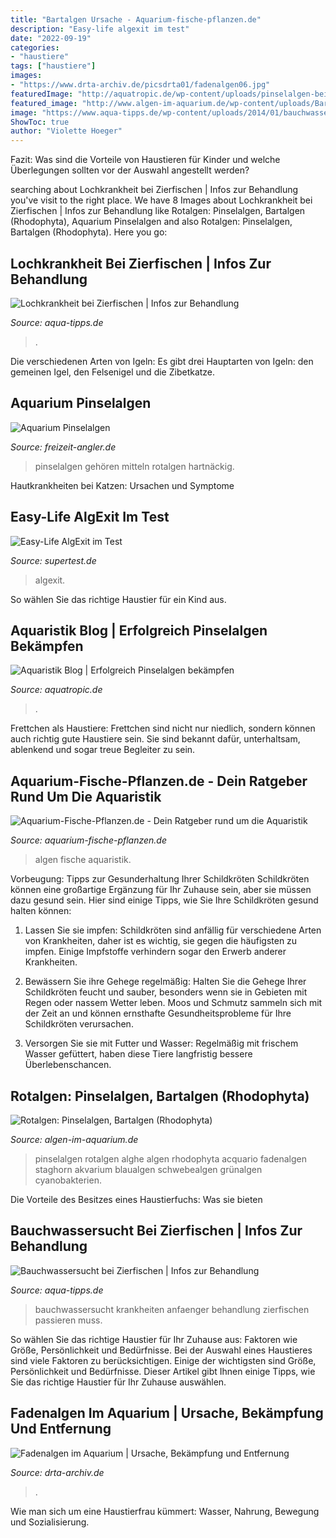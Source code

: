 ```yaml
---
title: "Bartalgen Ursache - Aquarium-fische-pflanzen.de"
description: "Easy-life algexit im test"
date: "2022-09-19"
categories:
- "haustiere"
tags: ["haustiere"]
images:
- "https://www.drta-archiv.de/picsdrta01/fadenalgen06.jpg"
featuredImage: "http://aquatropic.de/wp-content/uploads/pinselalgen-beispiel-2.jpg"
featured_image: "http://www.algen-im-aquarium.de/wp-content/uploads/Bartalgen.jpg"
image: "https://www.aqua-tipps.de/wp-content/uploads/2014/01/bauchwassersucht.jpg"
ShowToc: true
author: "Violette Hoeger"
---
```



Fazit: Was sind die Vorteile von Haustieren für Kinder und welche Überlegungen sollten vor der Auswahl angestellt werden?

	

		
searching about Lochkrankheit bei Zierfischen | Infos zur Behandlung you've visit to the right place. We have 8 Images about Lochkrankheit bei Zierfischen | Infos zur Behandlung like Rotalgen: Pinselalgen, Bartalgen (Rhodophyta), Aquarium Pinselalgen and also Rotalgen: Pinselalgen, Bartalgen (Rhodophyta). Here you go:
		
    
## Lochkrankheit Bei Zierfischen | Infos Zur Behandlung

<img loading=lazy src="https://www.aqua-tipps.de/wp-content/uploads/loichkrankheit-schmetterlingsbuntbarsch.jpg" onerror="this.onerror=null;this.src='https://tse1.mm.bing.net/th?id=OIP.CB_Qtzz35hY13RCZnnUyVwAAAA&amp;pid=15.1';" alt="Lochkrankheit bei Zierfischen | Infos zur Behandlung">

_Source: aqua-tipps.de_

>. 

	

Die verschiedenen Arten von Igeln: Es gibt drei Hauptarten von Igeln: den gemeinen Igel, den Felsenigel und die Zibetkatze.

    
## Aquarium Pinselalgen

<img loading=lazy src="http://www.freizeit-angler.de/aquarium/algen/lightbox-2.7.1/bilder/2.jpg" onerror="this.onerror=null;this.src='https://tse4.mm.bing.net/th?id=OIP.g2SQEnO70GujcYQtX0fj5QHaGp&amp;pid=15.1';" alt="Aquarium Pinselalgen">

_Source: freizeit-angler.de_

>pinselalgen gehören mitteln rotalgen hartnäckig. 

	

Hautkrankheiten bei Katzen: Ursachen und Symptome

    
## Easy-Life AlgExit Im Test

<img loading=lazy src="https://supertest.de/media/312/fa/easy-life-algexit.detail_f_2x.jpg" onerror="this.onerror=null;this.src='https://tse1.mm.bing.net/th?id=OIP.2BwIDCQmk5udSFu7X9RrpAHaPZ&amp;pid=15.1';" alt="Easy-Life AlgExit im Test">

_Source: supertest.de_

>algexit. 

	

So wählen Sie das richtige Haustier für ein Kind aus.

    
## Aquaristik Blog | Erfolgreich Pinselalgen Bekämpfen

<img loading=lazy src="http://aquatropic.de/wp-content/uploads/pinselalgen-beispiel-2.jpg" onerror="this.onerror=null;this.src='https://tse1.mm.bing.net/th?id=OIP.WCa15zIrMrtgMTs6iWwztwHaE7&amp;pid=15.1';" alt="Aquaristik Blog | Erfolgreich Pinselalgen bekämpfen">

_Source: aquatropic.de_

>. 

	

Frettchen als Haustiere: Frettchen sind nicht nur niedlich, sondern können auch richtig gute Haustiere sein. Sie sind bekannt dafür, unterhaltsam, ablenkend und sogar treue Begleiter zu sein.

    
## Aquarium-Fische-Pflanzen.de - Dein Ratgeber Rund Um Die Aquaristik

<img loading=lazy src="https://aquarium-fische-pflanzen.de/wp-content/uploads/2017/10/algen-im-aquarium.jpg" onerror="this.onerror=null;this.src='https://tse3.mm.bing.net/th?id=OIP.3J3ETA84IAUXCcGp8qcLNgHaE8&amp;pid=15.1';" alt="Aquarium-Fische-Pflanzen.de - Dein Ratgeber rund um die Aquaristik">

_Source: aquarium-fische-pflanzen.de_

>algen fische aquaristik. 

	

Vorbeugung: Tipps zur Gesunderhaltung Ihrer Schildkröten
Schildkröten können eine großartige Ergänzung für Ihr Zuhause sein, aber sie müssen dazu gesund sein. Hier sind einige Tipps, wie Sie Ihre Schildkröten gesund halten können:
1. Lassen Sie sie impfen: Schildkröten sind anfällig für verschiedene Arten von Krankheiten, daher ist es wichtig, sie gegen die häufigsten zu impfen. Einige Impfstoffe verhindern sogar den Erwerb anderer Krankheiten.

2. Bewässern Sie ihre Gehege regelmäßig: Halten Sie die Gehege Ihrer Schildkröten feucht und sauber, besonders wenn sie in Gebieten mit Regen oder nassem Wetter leben. Moos und Schmutz sammeln sich mit der Zeit an und können ernsthafte Gesundheitsprobleme für Ihre Schildkröten verursachen.

3. Versorgen Sie sie mit Futter und Wasser: Regelmäßig mit frischem Wasser gefüttert, haben diese Tiere langfristig bessere Überlebenschancen.

    
## Rotalgen: Pinselalgen, Bartalgen (Rhodophyta)

<img loading=lazy src="http://www.algen-im-aquarium.de/wp-content/uploads/Bartalgen.jpg" onerror="this.onerror=null;this.src='https://tse2.mm.bing.net/th?id=OIP.TY4WVTEaS2VDeQvGRH9tZQHaFj&amp;pid=15.1';" alt="Rotalgen: Pinselalgen, Bartalgen (Rhodophyta)">

_Source: algen-im-aquarium.de_

>pinselalgen rotalgen alghe algen rhodophyta acquario fadenalgen staghorn akvarium blaualgen schwebealgen grünalgen cyanobakterien. 

	

Die Vorteile des Besitzes eines Haustierfuchs: Was sie bieten

    
## Bauchwassersucht Bei Zierfischen | Infos Zur Behandlung

<img loading=lazy src="https://www.aqua-tipps.de/wp-content/uploads/2014/01/bauchwassersucht.jpg" onerror="this.onerror=null;this.src='https://tse3.mm.bing.net/th?id=OIP.HA8uZvszzsOal5tKukkgpgAAAA&amp;pid=15.1';" alt="Bauchwassersucht bei Zierfischen | Infos zur Behandlung">

_Source: aqua-tipps.de_

>bauchwassersucht krankheiten anfaenger behandlung zierfischen passieren muss. 

	

So wählen Sie das richtige Haustier für Ihr Zuhause aus: Faktoren wie Größe, Persönlichkeit und Bedürfnisse.
Bei der Auswahl eines Haustieres sind viele Faktoren zu berücksichtigen. Einige der wichtigsten sind Größe, Persönlichkeit und Bedürfnisse. Dieser Artikel gibt Ihnen einige Tipps, wie Sie das richtige Haustier für Ihr Zuhause auswählen.

    
## Fadenalgen Im Aquarium | Ursache, Bekämpfung Und Entfernung

<img loading=lazy src="https://www.drta-archiv.de/picsdrta01/fadenalgen06.jpg" onerror="this.onerror=null;this.src='https://tse3.mm.bing.net/th?id=OIP.NrYLQlKQOI2otu2zF_9lUAHaFj&amp;pid=15.1';" alt="Fadenalgen im Aquarium | Ursache, Bekämpfung und Entfernung">

_Source: drta-archiv.de_

>. 

	

Wie man sich um eine Haustierfrau kümmert: Wasser, Nahrung, Bewegung und Sozialisierung.

